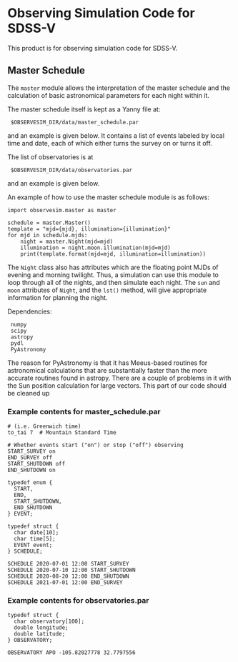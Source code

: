 # Observing Simulation Code for SDSS-V

This product is for observing simulation code for SDSS-V.

## Master Schedule

The `master` module allows the interpretation of the master schedule and
the calculation of basic astronomical parameters for each night within
it.

The master schedule itself is kept as a Yanny file at:
```
 $OBSERVESIM_DIR/data/master_schedule.par
```
and an example is given below.  It contains a list of events labeled
by local time and date, each of which either turns the survey on or
turns it off.

The list of observatories is at 
```
 $OBSERVESIM_DIR/data/observatories.par
```
and an example is given below.

An example of how to use the master schedule module is as follows:

```
import observesim.master as master

schedule = master.Master()
template = "mjd={mjd}, illumination={illumination}"
for mjd in schedule.mjds:
    night = master.Night(mjd=mjd)
    illumination = night.moon.illumination(mjd=mjd)
    print(template.format(mjd=mjd, illumination=illumination))
```

The `Night` class also has attributes which are the floating point
MJDs of evening and morning twilight.  Thus, a simulation can use this
module to loop through all of the nights, and then simulate each
night. The `sun` and `moon` attributes of `Night`, and the `lst()`
method, will give appropriate information for planning the night.

Dependencies:
```
 numpy
 scipy
 astropy
 pydl
 PyAstronomy
```
The reason for PyAstronomy is that it has Meeus-based routines for
astronomical calculations that are substantially faster than the more
accurate routines found in astropy. There are a couple of problems in
it with the Sun position calculation for large vectors. This part of
our code should be cleaned up

### Example contents for master_schedule.par

```# Timezone offset in hours to apply to get to TAI
# (i.e. Greenwich time)
to_tai 7  # Mountain Standard Time

# Whether events start ("on") or stop ("off") observing
START_SURVEY on
END_SURVEY off
START_SHUTDOWN off
END_SHUTDOWN on

typedef enum {
  START,
  END,
  START_SHUTDOWN,
  END_SHUTDOWN
} EVENT;

typedef struct {
  char date[10];
  char time[5];
  EVENT event;
} SCHEDULE;

SCHEDULE 2020-07-01 12:00 START_SURVEY
SCHEDULE 2020-07-10 12:00 START_SHUTDOWN
SCHEDULE 2020-08-20 12:00 END_SHUTDOWN
SCHEDULE 2021-07-01 12:00 END_SURVEY
```

### Example contents for observatories.par

```
typedef struct {
  char observatory[100];
  double longitude;
  double latitude;
} OBSERVATORY;

OBSERVATORY APO -105.82027778 32.7797556
```
